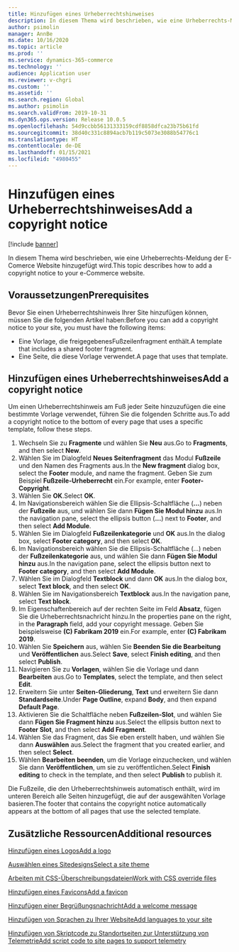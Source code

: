 ```yaml
---
title: Hinzufügen eines Urheberrechtshinweises
description: In diesem Thema wird beschrieben, wie eine Urheberrechts-Meldung der E-Comerce Website hinzugefügt wird.
author: psimolin
manager: AnnBe
ms.date: 10/16/2020
ms.topic: article
ms.prod: ''
ms.service: dynamics-365-commerce
ms.technology: ''
audience: Application user
ms.reviewer: v-chgri
ms.custom: ''
ms.assetid: ''
ms.search.region: Global
ms.author: psimolin
ms.search.validFrom: 2019-10-31
ms.dyn365.ops.version: Release 10.0.5
ms.openlocfilehash: 54d9ccbb56131333159cdf8858dfca23b75b61fd
ms.sourcegitcommit: 38d40c331c8894acb7b119c5073e3088b54776c1
ms.translationtype: HT
ms.contentlocale: de-DE
ms.lasthandoff: 01/15/2021
ms.locfileid: "4980455"
---
```

# <a name="add-a-copyright-notice"></a><span data-ttu-id="c164a-103">Hinzufügen eines Urheberrechtshinweises</span><span class="sxs-lookup"><span data-stu-id="c164a-103">Add a copyright notice</span></span>

[!include [banner](includes/banner.md)]

<span data-ttu-id="c164a-104">In diesem Thema wird beschrieben, wie eine Urheberrechts-Meldung der E-Comerce Website hinzugefügt wird.</span><span class="sxs-lookup"><span data-stu-id="c164a-104">This topic describes how to add a copyright notice to your e-Commerce website.</span></span>

## <a name="prerequisites"></a><span data-ttu-id="c164a-105">Voraussetzungen</span><span class="sxs-lookup"><span data-stu-id="c164a-105">Prerequisites</span></span>

<span data-ttu-id="c164a-106">Bevor Sie einen Urheberrechtshinweis Ihrer Site hinzufügen können, müssen Sie die folgenden Artikel haben:</span><span class="sxs-lookup"><span data-stu-id="c164a-106">Before you can add a copyright notice to your site, you must have the following items:</span></span>

- <span data-ttu-id="c164a-107">Eine Vorlage, die freigegebenesFußzeilenfragment enthält.</span><span class="sxs-lookup"><span data-stu-id="c164a-107">A template that includes a shared footer fragment.</span></span>
- <span data-ttu-id="c164a-108">Eine Seite, die diese Vorlage verwendet.</span><span class="sxs-lookup"><span data-stu-id="c164a-108">A page that uses that template.</span></span>

## <a name="add-a-copyright-notice"></a><span data-ttu-id="c164a-109">Hinzufügen eines Urheberrechtshinweises</span><span class="sxs-lookup"><span data-stu-id="c164a-109">Add a copyright notice</span></span>

<span data-ttu-id="c164a-110">Um einen Urheberrechtshinweis am Fuß jeder Seite hinzuzufügen die eine bestimmte Vorlage verwendet, führen Sie die folgenden Schritte aus.</span><span class="sxs-lookup"><span data-stu-id="c164a-110">To add a copyright notice to the bottom of every page that uses a specific template, follow these steps.</span></span>

1. <span data-ttu-id="c164a-111">Wechseln Sie zu **Fragmente** und wählen Sie **Neu** aus.</span><span class="sxs-lookup"><span data-stu-id="c164a-111">Go to **Fragments**, and then select **New**.</span></span>
1. <span data-ttu-id="c164a-112">Wählen Sie im Dialogfeld **Neues Seitenfragment** das Modul **Fußzeile** und den Namen des Fragments aus.</span><span class="sxs-lookup"><span data-stu-id="c164a-112">In the **New fragment** dialog box, select the **Footer** module, and name the fragment.</span></span> <span data-ttu-id="c164a-113">Geben Sie zum Beispiel **Fußzeile-Urheberrecht** ein.</span><span class="sxs-lookup"><span data-stu-id="c164a-113">For example, enter **Footer-Copyright**.</span></span>
1. <span data-ttu-id="c164a-114">Wählen Sie **OK**.</span><span class="sxs-lookup"><span data-stu-id="c164a-114">Select **OK**.</span></span>
1. <span data-ttu-id="c164a-115">Im Navigationsbereich wählen Sie die Ellipsis-Schaltfläche (**...**) neben der **Fußzeile** aus, und wählen Sie dann **Fügen Sie Modul hinzu** aus.</span><span class="sxs-lookup"><span data-stu-id="c164a-115">In the navigation pane, select the ellipsis button (**...**) next to **Footer**, and then select **Add Module**.</span></span>
1. <span data-ttu-id="c164a-116">Wählen Sie im Dialogfeld **Fußzeilenkategorie** und **OK** aus.</span><span class="sxs-lookup"><span data-stu-id="c164a-116">In the dialog box, select **Footer category**, and then select **OK**.</span></span>
1. <span data-ttu-id="c164a-117">Im Navigationsbereich wählen Sie die Ellipsis-Schaltfläche (...) neben der **Fußzeilenkategorie** aus, und wählen Sie dann **Fügen Sie Modul hinzu** aus.</span><span class="sxs-lookup"><span data-stu-id="c164a-117">In the navigation pane, select the ellipsis button next to **Footer category**, and then select **Add Module**.</span></span>
1. <span data-ttu-id="c164a-118">Wählen Sie im Dialogfeld **Textblock** und dann **OK** aus.</span><span class="sxs-lookup"><span data-stu-id="c164a-118">In the dialog box, select **Text block**, and then select **OK**.</span></span>
1. <span data-ttu-id="c164a-119">Wählen Sie im Navigationsbereich **Textblock** aus.</span><span class="sxs-lookup"><span data-stu-id="c164a-119">In the navigation pane, select **Text block**.</span></span>
1. <span data-ttu-id="c164a-120">Im Eigenschaftenbereich auf der rechten Seite im Feld **Absatz**, fügen Sie die Urheberrechtsnachricht hinzu.</span><span class="sxs-lookup"><span data-stu-id="c164a-120">In the properties pane on the right, in the **Paragraph** field, add your copyright message.</span></span> <span data-ttu-id="c164a-121">Geben Sie beispielsweise **(C) Fabrikam 2019** ein.</span><span class="sxs-lookup"><span data-stu-id="c164a-121">For example, enter **(C) Fabrikam 2019**.</span></span>
1. <span data-ttu-id="c164a-122">Wählen Sie **Speichern** aus, wählen Sie **Beenden Sie die Bearbeitung** und **Veröffentlichen** aus.</span><span class="sxs-lookup"><span data-stu-id="c164a-122">Select **Save**, select **Finish editing**, and then select **Publish**.</span></span>
1. <span data-ttu-id="c164a-123">Navigieren Sie zu **Vorlagen**, wählen Sie die Vorlage und dann **Bearbeiten** aus.</span><span class="sxs-lookup"><span data-stu-id="c164a-123">Go to **Templates**, select the template, and then select **Edit**.</span></span>
1. <span data-ttu-id="c164a-124">Erweitern Sie unter **Seiten-Gliederung**, **Text** und erweitern Sie dann **Standardseite**.</span><span class="sxs-lookup"><span data-stu-id="c164a-124">Under **Page Outline**, expand **Body**, and then expand **Default Page**.</span></span>
1. <span data-ttu-id="c164a-125">Aktivieren Sie die Schaltfläche neben **Fußzeilen-Slot**, und wählen Sie dann **Fügen Sie Fragment hinzu** aus.</span><span class="sxs-lookup"><span data-stu-id="c164a-125">Select the ellipsis button next to **Footer Slot**, and then select **Add Fragment**.</span></span>
1. <span data-ttu-id="c164a-126">Wählen Sie das Fragment, das Sie eben erstellt haben, und wählen Sie dann **Auswählen** aus.</span><span class="sxs-lookup"><span data-stu-id="c164a-126">Select the fragment that you created earlier, and then select **Select**.</span></span>
1. <span data-ttu-id="c164a-127">Wählen **Bearbeiten beenden**, um die Vorlage einzuchecken, und wählen Sie dann **Veröffentlichen**, um sie zu veröffentlichen.</span><span class="sxs-lookup"><span data-stu-id="c164a-127">Select **Finish editing** to check in the template, and then select **Publish** to publish it.</span></span>

<span data-ttu-id="c164a-128">Die Fußzeile, die den Urheberrechtshinweis automatisch enthält, wird im unteren Bereich alle Seiten hinzugefügt, die auf der ausgewählten Vorlage basieren.</span><span class="sxs-lookup"><span data-stu-id="c164a-128">The footer that contains the copyright notice automatically appears at the bottom of all pages that use the selected template.</span></span>

## <a name="additional-resources"></a><span data-ttu-id="c164a-129">Zusätzliche Ressourcen</span><span class="sxs-lookup"><span data-stu-id="c164a-129">Additional resources</span></span>

[<span data-ttu-id="c164a-130">Hinzufügen eines Logos</span><span class="sxs-lookup"><span data-stu-id="c164a-130">Add a logo</span></span>](add-logo.md)

[<span data-ttu-id="c164a-131">Auswählen eines Sitedesigns</span><span class="sxs-lookup"><span data-stu-id="c164a-131">Select a site theme</span></span>](select-site-theme.md)

[<span data-ttu-id="c164a-132">Arbeiten mit CSS-Überschreibungsdateien</span><span class="sxs-lookup"><span data-stu-id="c164a-132">Work with CSS override files</span></span>](css-override-files.md)

[<span data-ttu-id="c164a-133">Hinzufügen eines Favicons</span><span class="sxs-lookup"><span data-stu-id="c164a-133">Add a favicon</span></span>](add-favicon.md)

[<span data-ttu-id="c164a-134">Hinzufügen einer Begrüßungsnachricht</span><span class="sxs-lookup"><span data-stu-id="c164a-134">Add a welcome message</span></span>](add-welcome-message.md)

[<span data-ttu-id="c164a-135">Hinzufügen von Sprachen zu Ihrer Website</span><span class="sxs-lookup"><span data-stu-id="c164a-135">Add languages to your site</span></span>](add-languages-to-site.md)

[<span data-ttu-id="c164a-136">Hinzufügen von Skriptcode zu Standortseiten zur Unterstützung von Telemetrie</span><span class="sxs-lookup"><span data-stu-id="c164a-136">Add script code to site pages to support telemetry</span></span>](add-telemetry.md)

